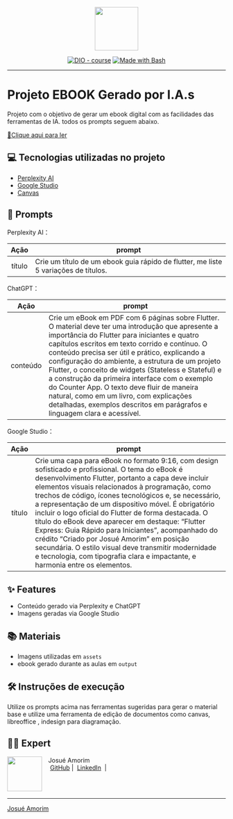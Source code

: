 <p align="center">
    <img width="100" src=".github/assets/banner.png">
</p>


<p align="center">
<a href="https://dio.me/"><img src="https://img.shields.io/badge/DIO-Course-28DA77?logo=youtube" alt="DIO - course"></a>
<a href="https://www.gnu.org/software/bash/" title="Go to Bash homepage"><img src="https://img.shields.io/badge/Prompt-Project-blue?logo=gnu-bash&amp;logoColor=white" alt="Made with Bash"></a></p>

-------



# Projeto EBOOK Gerado por I.A.s



Projeto com o objetivo de gerar um ebook digital com as facilidades das ferramentas de IA. todos os prompts
seguem abaixo.

<a href="" title="View PDF now"> 📕Clique aqui para ler</a>

## 💻 Tecnologias utilizadas no projeto

- [Perplexity AI](https://www.perplexity.ai/) 
- [Google Studio](https://aistudio.google.com/prompts/gen-media)
- [Canvas](https://www.canva.com/)

## 🧠 Prompts


Perplexity AI：

|   Ação   | prompt                                                                                                                                                                                                                                                                         |
| :------: | ------------------------------------------------------------------------------------------------------------------------------------------------------------------------------------------------------------------------------------------------------------------------------ |
|  título  | Crie um título de um ebook guia rápido de flutter, me liste 5 variações de títulos.


ChatGPT：

|   Ação   | prompt |
| :------: | ---------------------------------------------------------------------------------------------------------------------------------------------------------------------------------------------------------------------------------------------------------------------------------------------------------------------------------------------------------------------------------------------------------------------------------------------------------------------------------------------------------------------------------------------------------------------------------------------------- |
| conteúdo | Crie um eBook em PDF com 6 páginas sobre Flutter. O material deve ter uma introdução que apresente a importância do Flutter para iniciantes e quatro capítulos escritos em texto corrido e contínuo. O conteúdo precisa ser útil e prático, explicando a configuração do ambiente, a estrutura de um projeto Flutter, o conceito de widgets (Stateless e Stateful) e a construção da primeira interface com o exemplo do Counter App. O texto deve fluir de maneira natural, como em um livro, com explicações detalhadas, exemplos descritos em parágrafos e linguagem clara e acessível. |



Google Studio：

|  Ação  | prompt                                                                                 |
| :----: | -------------------------------------------------------------------------------------- |
| título | Crie uma capa para eBook no formato 9:16, com design sofisticado e profissional. O tema do eBook é desenvolvimento Flutter, portanto a capa deve incluir elementos visuais relacionados à programação, como trechos de código, ícones tecnológicos e, se necessário, a representação de um dispositivo móvel. É obrigatório incluir o logo oficial do Flutter de forma destacada. O título do eBook deve aparecer em destaque: “Flutter Express: Guia Rápido para Iniciantes”, acompanhado do crédito “Criado por Josué Amorim” em posição secundária. O estilo visual deve transmitir modernidade e tecnologia, com tipografia clara e impactante, e harmonia entre os elementos. |

## ✨ Features

- Conteúdo gerado via Perplexity e ChatGPT
- Imagens geradas via Google Studio

## 📚 Materiais

- Imagens utilizadas em `assets`
- ebook gerado durante as aulas em `output`

## 🛠️ Instruções de execução

Utilize os prompts acima nas ferramentas sugeridas para gerar o material base e utilize uma ferramenta de edição de documentos como canvas, libreoffice , indesign para diagramação.

## 👨‍💻 Expert

<p>
    <img 
      align=left 
      margin=10 
      width=80 
      src="https://avatars.githubusercontent.com/u/79451027?s=400&u=bb70d886ff68947f8ddb7d52e45c809b5962b01c&v=4"
    />
    <p>&nbsp&nbsp&nbspJosué Amorim<br>
    &nbsp&nbsp&nbsp
    <a href="https://github.com/josuesamorim">
    GitHub</a>&nbsp;|&nbsp;
    <a href="https://www.linkedin.com/in/josuesamorim/">LinkedIn</a>
&nbsp;|&nbsp;
 
</p>
<br/><br/>
<p>

---

[Josué Amorim](https://github.com/josuesamorim)
